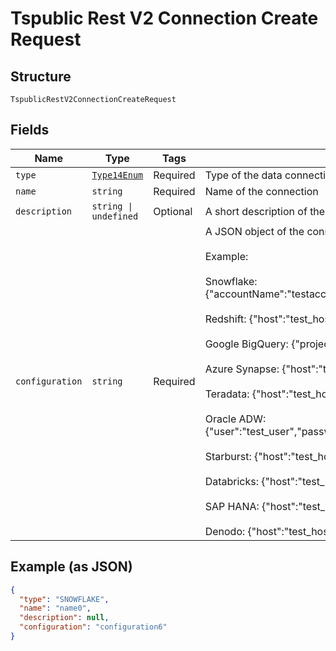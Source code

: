 
# Tspublic Rest V2 Connection Create Request

## Structure

`TspublicRestV2ConnectionCreateRequest`

## Fields

| Name | Type | Tags | Description |
|  --- | --- | --- | --- |
| `type` | [`Type14Enum`](../../doc/models/type-14-enum.md) | Required | Type of the data connection. |
| `name` | `string` | Required | Name of the connection |
| `description` | `string \| undefined` | Optional | A short description of the connection. |
| `configuration` | `string` | Required | A JSON object of the connection metadata. The metadata must include configuration attributes required to create the connection.<br><br>Example:<br><br>Snowflake: {"accountName":"testaccount","user":"test_user","password":"test_pwd","role":"test_role","warehouse":"test_wh","database":"test_db"}<br><br>Redshift: {"host":"test_host","port":"1234","user":"test_user","password":"test_pwd","database":"test_db"}<br><br>Google BigQuery: {"project_id":"test_project","oauth_pvt_key":"test_key"}<br><br>Azure Synapse: {"host":"test_host","port":"1234","user":"test_user","password":"test_pwd","database":"test_db"}<br><br>Teradata: {"host":"test_host","user":"test_user","password":"test_pwd","database":"test_db"}<br><br>Oracle ADW: {"user":"test_user","password":"test_pwd","net_service_name":"test_srvc_name","tns_admin":"test_tns","schema":"test_schema"}<br><br>Starburst: {"host":"test_host","user":"test_user","password":"test_pwd","database":"test_db"}<br><br>Databricks: {"host":"test_host","http_path":"https://test ","user":"test_user","password":"test_pwd"}<br><br>SAP HANA: {"host":"test_host","user":"test_user","password":"test_pwd","database":"test_db"}<br><br>Denodo: {"host":"test_host","port":"1234","user":"test_user","password":"test_pwd"} |

## Example (as JSON)

```json
{
  "type": "SNOWFLAKE",
  "name": "name0",
  "description": null,
  "configuration": "configuration6"
}
```

